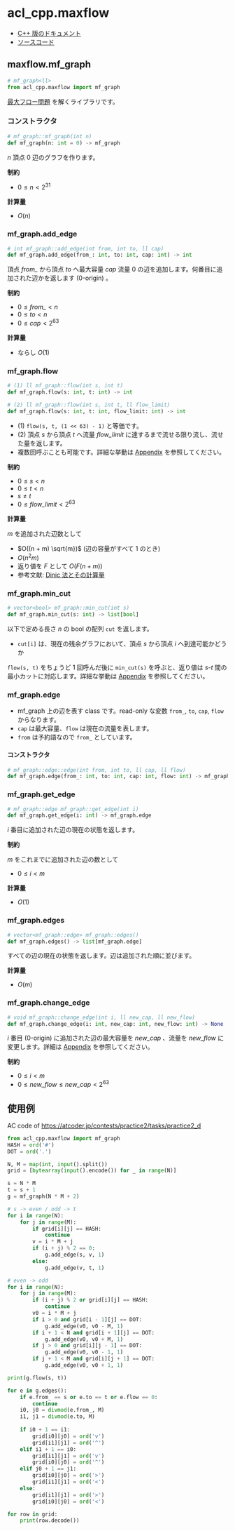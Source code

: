 # acl_cpp.maxflow

- [C++ 版のドキュメント](https://atcoder.github.io/ac-library/production/document_ja/maxflow.html)
- [ソースコード](https://github.com/tatyam-prime/acl-cpp-python/blob/main/src/maxflow.cpp)

## maxflow.mf_graph

```python
# mf_graph<ll>
from acl_cpp.maxflow import mf_graph
```

[最大フロー問題](https://ja.wikipedia.org/wiki/%E6%9C%80%E5%A4%A7%E3%83%95%E3%83%AD%E3%83%BC%E5%95%8F%E9%A1%8C) を解くライブラリです。

### コンストラクタ

```python
# mf_graph::mf_graph(int n)
def mf_graph(n: int = 0) -> mf_graph
```

$n$ 頂点 $0$ 辺のグラフを作ります。

**制約**

- $0 \le n < 2^{31}$

**計算量**

- $O(n)$

### mf_graph.add_edge

```python
# int mf_graph::add_edge(int from, int to, ll cap)
def mf_graph.add_edge(from_: int, to: int, cap: int) -> int
```

頂点 $\mathit{from\_}$ から頂点 $\mathit{to}$ へ最大容量 $\mathit{cap}$ 流量 $0$ の辺を追加します。何番目に追加された辺かを返します (0-origin) 。

**制約**

- $0 \le \mathit{from\_} < n$
- $0 \le \mathit{to} < n$
- $0 \le \mathit{cap} < 2^{63}$

**計算量**

- ならし $O(1)$

### mf_graph.flow

```python
# (1) ll mf_graph::flow(int s, int t)
def mf_graph.flow(s: int, t: int) -> int

# (2) ll mf_graph::flow(int s, int t, ll flow_limit)
def mf_graph.flow(s: int, t: int, flow_limit: int) -> int
```

- (1) `flow(s, t, (1 << 63) - 1)` と等価です。
- (2) 頂点 $s$ から頂点 $t$ へ流量 $\mathit{flow\_limit}$ に達するまで流せる限り流し、流せた量を返します。
- 複数回呼ぶことも可能です。詳細な挙動は [Appendix](https://atcoder.github.io/ac-library/production/document_ja/appendix.html) を参照してください。

**制約**

- $0 \le s < n$
- $0 \le t < n$
- $s \neq t$
- $0 \le \mathit{flow\_limit} < 2^{63}$

**計算量**

$m$ を追加された辺数として

- $O((n + m) \sqrt{m})$ (辺の容量がすべて $1$ のとき)
- $O(n^2 m)$
- 返り値を $F$ として $O(F(n + m))$
- 参考文献: [Dinic 法とその計算量](https://misawa.github.io/others/flow/dinic_time_complexity.html)

### mf_graph.min_cut

```python
# vector<bool> mf_graph::min_cut(int s)
def mf_graph.min_cut(s: int) -> list[bool]
```

以下で定める長さ $n$ の bool の配列 `cut` を返します。

- `cut[i]` は、現在の残余グラフにおいて、頂点 $s$ から頂点 $i$ へ到達可能かどうか

`flow(s, t)` をちょうど $1$ 回呼んだ後に `min_cut(s)` を呼ぶと、返り値は $s$-$t$ 間の最小カットに対応します。詳細な挙動は [Appendix](https://atcoder.github.io/ac-library/production/document_ja/appendix.html) を参照してください。

### mf_graph.edge

- mf_graph 上の辺を表す class です。read-only な変数 `from_`, `to`, `cap`, `flow` からなります。
- `cap` は最大容量、`flow` は現在の流量を表します。
- `from` は予約語なので `from_` としています。

#### コンストラクタ

```python
# mf_graph::edge::edge(int from, int to, ll cap, ll flow)
def mf_graph.edge(from_: int, to: int, cap: int, flow: int) -> mf_graph.edge
```

### mf_graph.get_edge

```python
# mf_graph::edge mf_graph::get_edge(int i)
def mf_graph.get_edge(i: int) -> mf_graph.edge
```

$i$ 番目に追加された辺の現在の状態を返します。

**制約**

$m$ をこれまでに追加された辺の数として

- $0 \le i < m$

**計算量**

- $O(1)$

### mf_graph.edges

```python
# vector<mf_graph::edge> mf_graph::edges()
def mf_graph.edges() -> list[mf_graph.edge]
```

すべての辺の現在の状態を返します。辺は追加された順に並びます。

**計算量**

- $O(m)$

### mf_graph.change_edge

```python
# void mf_graph::change_edge(int i, ll new_cap, ll new_flow)
def mf_graph.change_edge(i: int, new_cap: int, new_flow: int) -> None
```

$i$ 番目 (0-origin) に追加された辺の最大容量を $\mathit{new\_cap}$ 、流量を $\mathit{new\_flow}$ に変更します。詳細は [Appendix](https://atcoder.github.io/ac-library/production/document_ja/appendix.html) を参照してください。

**制約**

- $0 \le i < m$
- $0 \le \mathit{new\_flow} \le \mathit{new\_cap} < 2^{63}$

## 使用例

AC code of <https://atcoder.jp/contests/practice2/tasks/practice2_d>

```python
from acl_cpp.maxflow import mf_graph
HASH = ord('#')
DOT = ord('.')

N, M = map(int, input().split())
grid = [bytearray(input().encode()) for _ in range(N)]

s = N * M
t = s + 1
g = mf_graph(N * M + 2)

# s -> even / odd -> t
for i in range(N):
    for j in range(M):
        if grid[i][j] == HASH:
            continue
        v = i * M + j
        if (i + j) % 2 == 0:
            g.add_edge(s, v, 1)
        else:
            g.add_edge(v, t, 1)

# even -> odd
for i in range(N):
    for j in range(M):
        if (i + j) % 2 or grid[i][j] == HASH:
            continue
        v0 = i * M + j
        if i > 0 and grid[i - 1][j] == DOT:
            g.add_edge(v0, v0 - M, 1)
        if i + 1 < N and grid[i + 1][j] == DOT:
            g.add_edge(v0, v0 + M, 1)
        if j > 0 and grid[i][j - 1] == DOT:
            g.add_edge(v0, v0 - 1, 1)
        if j + 1 < M and grid[i][j + 1] == DOT:
            g.add_edge(v0, v0 + 1, 1)

print(g.flow(s, t))

for e in g.edges():
    if e.from_ == s or e.to == t or e.flow == 0:
        continue
    i0, j0 = divmod(e.from_, M)
    i1, j1 = divmod(e.to, M)
    
    if i0 + 1 == i1:
        grid[i0][j0] = ord('v')
        grid[i1][j1] = ord('^')
    elif i1 + 1 == i0:
        grid[i1][j1] = ord('v')
        grid[i0][j0] = ord('^')
    elif j0 + 1 == j1:
        grid[i0][j0] = ord('>')
        grid[i1][j1] = ord('<')
    else:
        grid[i1][j1] = ord('>')
        grid[i0][j0] = ord('<')

for row in grid:
    print(row.decode())
```
